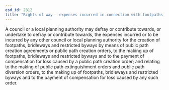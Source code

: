 ```yaml
---
esd_id: 2312
title: "Rights of way - expenses incurred in connection with footpaths, bridleways and restricted byways"
---
```


A council or a local planning authority may defray or contribute towards, or undertake to defray or contribute towards, the expenses incurred or to be incurred by any other council or local planning authority for the creation of footpaths, bridleways and restricted byways by means of public path creation agreements or public path creation orders, to the making up of footpaths, bridleways and restricted byways and to the payment of compensation for loss caused by a public path creation order; and relating to the making of public path extinguishment orders and public path diversion orders, to the making up of footpaths, bridleways and restricted byways and to the payment of compensation for loss caused by any such order. 

